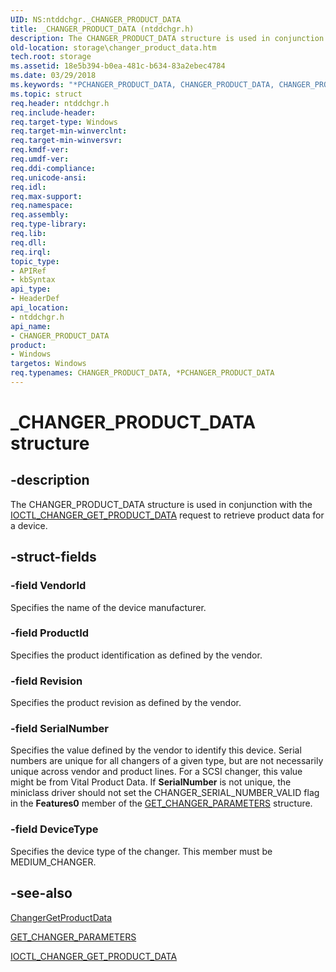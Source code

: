 ```yaml
---
UID: NS:ntddchgr._CHANGER_PRODUCT_DATA
title: _CHANGER_PRODUCT_DATA (ntddchgr.h)
description: The CHANGER_PRODUCT_DATA structure is used in conjunction with the IOCTL_CHANGER_GET_PRODUCT_DATA request to retrieve product data for a device.
old-location: storage\changer_product_data.htm
tech.root: storage
ms.assetid: 18e5b394-b0ea-481c-b634-83a2ebec4784
ms.date: 03/29/2018
ms.keywords: "*PCHANGER_PRODUCT_DATA, CHANGER_PRODUCT_DATA, CHANGER_PRODUCT_DATA structure [Storage Devices], PCHANGER_PRODUCT_DATA, PCHANGER_PRODUCT_DATA structure pointer [Storage Devices], _CHANGER_PRODUCT_DATA, ntddchgr/CHANGER_PRODUCT_DATA, ntddchgr/PCHANGER_PRODUCT_DATA, storage.changer_product_data, structs-changer_10598085-7fbc-40f9-a04c-ca8973faace7.xml"
ms.topic: struct
req.header: ntddchgr.h
req.include-header: 
req.target-type: Windows
req.target-min-winverclnt: 
req.target-min-winversvr: 
req.kmdf-ver: 
req.umdf-ver: 
req.ddi-compliance: 
req.unicode-ansi: 
req.idl: 
req.max-support: 
req.namespace: 
req.assembly: 
req.type-library: 
req.lib: 
req.dll: 
req.irql: 
topic_type:
- APIRef
- kbSyntax
api_type:
- HeaderDef
api_location:
- ntddchgr.h
api_name:
- CHANGER_PRODUCT_DATA
product:
- Windows
targetos: Windows
req.typenames: CHANGER_PRODUCT_DATA, *PCHANGER_PRODUCT_DATA
---
```


# _CHANGER_PRODUCT_DATA structure


## -description


The CHANGER_PRODUCT_DATA structure is used in conjunction with the <a href="https://msdn.microsoft.com/library/windows/hardware/ff559402">IOCTL_CHANGER_GET_PRODUCT_DATA</a> request to retrieve product data for a device. 


## -struct-fields




### -field VendorId

Specifies the name of the device manufacturer. 


### -field ProductId

Specifies the product identification as defined by the vendor.


### -field Revision

Specifies the product revision as defined by the vendor.


### -field SerialNumber

Specifies the value defined by the vendor to identify this device. Serial numbers are unique for all changers of a given type, but are not necessarily unique across vendor and product lines. For a SCSI changer, this value might be from Vital Product Data. If <b>SerialNumber</b> is not unique, the miniclass driver should not set the CHANGER_SERIAL_NUMBER_VALID flag in the <b>Features0</b> member of the <a href="https://msdn.microsoft.com/library/windows/hardware/ff554979">GET_CHANGER_PARAMETERS</a> structure. 


### -field DeviceType

Specifies the device type of the changer. This member must be MEDIUM_CHANGER.


## -see-also




<a href="https://msdn.microsoft.com/library/windows/hardware/ff551427">ChangerGetProductData</a>



<a href="https://msdn.microsoft.com/library/windows/hardware/ff554979">GET_CHANGER_PARAMETERS</a>



<a href="https://msdn.microsoft.com/library/windows/hardware/ff559402">IOCTL_CHANGER_GET_PRODUCT_DATA</a>
 

 

